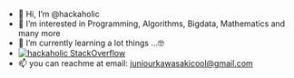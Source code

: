 - 👋 Hi, I’m @hackaholic
- 👀 I’m interested in Programming, Algorithms, Bigdata, Mathematics and many more
- 🌱 I’m currently learning a lot things ...🤓
- [![hackaholic StackOverflow](https://stackoverflow-badge.vercel.app/?userID=2294755)](https://stackoverflow.com/users/2294755/hackaholic)
- 📫 you can reachme at email: juniourkawasakicool@gmail.com 


<!---
hackaholic/hackaholic is a ✨ special ✨ repository because its `README.md` (this file) appears on your GitHub profile.
You can click the Preview link to take a look at your changes.
--->
